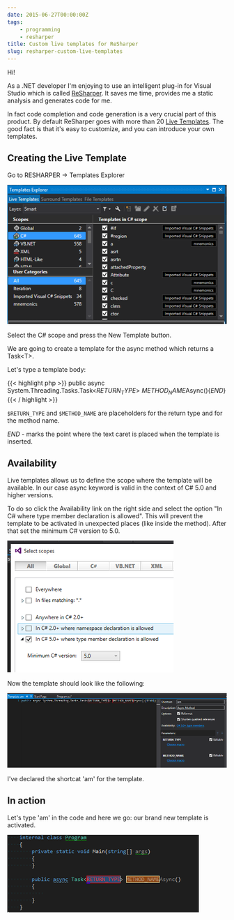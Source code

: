 ```yaml
---
date: 2015-06-27T00:00:00Z
tags: 
    - programming
    - resharper
title: Custom live templates for ReSharper
slug: resharper-custom-live-templates
---
```


Hi!

As a .NET developer I'm enjoying to use an intelligent plug-in for Visual Studio which is called [ReSharper](https://www.jetbrains.com/resharper/).
It saves me time, provides me a static analysis and generates code for me.

In fact code completion and code generation is a very crucial part of this product. By default ReSharper goes with more than 20 [Live Templates](https://www.jetbrains.com/resharper/features/code_templates.html). The good fact is that it's easy to customize, and you can introduce your own templates.

## Creating the Live Template

Go to RESHARPER -> Templates Explorer 

![Template Explorer](/images/resharper-custom-live-templates/templates-explorer.PNG)

Select the C# scope and press the New Template button. 

We are going to create a template for the async method which returns a Task\<T\>.

Let's type a template body:

{{< highlight php >}}
public async System.Threading.Tasks.Task<$RETURN_TYPE$> $METHOD_NAME$Async(){$END$}
{{< / highlight >}}

`$RETURN_TYPE` and `$METHOD_NAME` are placeholders for the return type and for the method name.

$END$ - marks the point where the text caret is placed when the template is inserted. 


## Availability

Live templates allows us to define the scope where the template will be available. In our case async keyword is valid in the context of C# 5.0 and higher versions.

To do so click the Availability link on the right side and select the option "In C# where type member declaration is allowed". This will prevent the template to be activated in unexpected places (like inside the method). After that set the minimum C# version to 5.0.


![availability](/images/resharper-custom-live-templates/availability.PNG)

Now the template should look like the following:

![Result](/images/resharper-custom-live-templates/overview.png)

I've declared the shortcat 'am' for the template.

## In action

Let's type 'am' in the code and here we go: our brand new template is activated.

![Template in action](/images/resharper-custom-live-templates/in-action.PNG)

